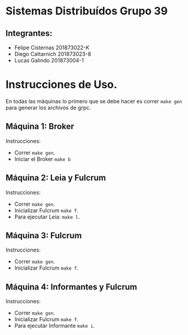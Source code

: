 # Sistemas Distribuídos Grupo 39

## Integrantes:
- Felipe Cisternas 201873022-K
- Diego Cattarnich 201873023-8
- Lucas Galindo 201873004-1


# Instrucciones de Uso.

En todas las máquinas lo primero que se debe hacer es correr `make gen` para generar los archivos de grpc.



## Máquina 1: Broker

Instrucciones:

- Correr `make gen`.
- Iniciar el Broker `make b`


## Máquina 2: Leia y Fulcrum
Instrucciones:
- Correr `make gen`.
- Inicializar Fulcrum `make f`.
- Para ejecutar Leia: `make l`.


## Máquina 3: Fulcrum
Instrucciones:
- Correr `make gen`.
- Inicializar Fulcrum `make f`.

  
## Máquina 4: Informantes y Fulcrum
Instrucciones:
- Correr `make gen`.
- Inicializar Fulcrum `make f`.
- Para ejecutar Informante `make i`.



